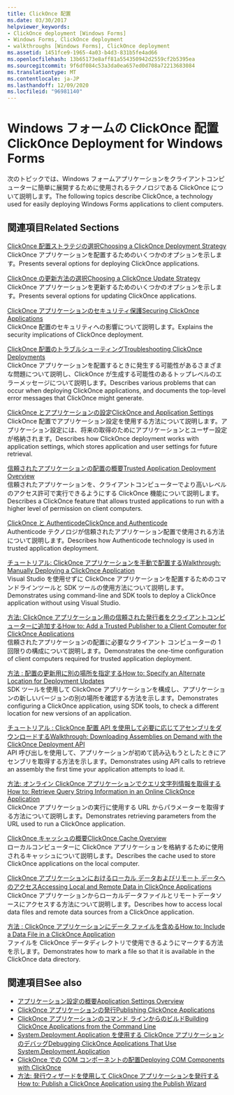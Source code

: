 ```yaml
---
title: ClickOnce 配置
ms.date: 03/30/2017
helpviewer_keywords:
- ClickOnce deployment [Windows Forms]
- Windows Forms, ClickOnce deployment
- walkthroughs [Windows Forms], ClickOnce deployment
ms.assetid: 1451fce9-1965-4a03-b4d3-831b5fe4ad66
ms.openlocfilehash: 13b65173e8aff81a554350942d2559cf2b5395ea
ms.sourcegitcommit: 9f6df084c53a3da0ea657ed0d708a72213683084
ms.translationtype: MT
ms.contentlocale: ja-JP
ms.lasthandoff: 12/09/2020
ms.locfileid: "96981140"
---
```

# <a name="clickonce-deployment-for-windows-forms"></a><span data-ttu-id="2f0a4-102">Windows フォームの ClickOnce 配置</span><span class="sxs-lookup"><span data-stu-id="2f0a4-102">ClickOnce Deployment for Windows Forms</span></span>
<span data-ttu-id="2f0a4-103">次のトピックでは、Windows フォームアプリケーションをクライアントコンピューターに簡単に展開するために使用されるテクノロジである ClickOnce について説明します。</span><span class="sxs-lookup"><span data-stu-id="2f0a4-103">The following topics describe ClickOnce, a technology used for easily deploying Windows Forms applications to client computers.</span></span>  
  
## <a name="related-sections"></a><span data-ttu-id="2f0a4-104">関連項目</span><span class="sxs-lookup"><span data-stu-id="2f0a4-104">Related Sections</span></span>  
 [<span data-ttu-id="2f0a4-105">ClickOnce 配置ストラテジの選択</span><span class="sxs-lookup"><span data-stu-id="2f0a4-105">Choosing a ClickOnce Deployment Strategy</span></span>](/visualstudio/deployment/choosing-a-clickonce-deployment-strategy)  
 <span data-ttu-id="2f0a4-106">ClickOnce アプリケーションを配置するためのいくつかのオプションを示します。</span><span class="sxs-lookup"><span data-stu-id="2f0a4-106">Presents several options for deploying ClickOnce applications.</span></span>  
  
 [<span data-ttu-id="2f0a4-107">ClickOnce の更新方法の選択</span><span class="sxs-lookup"><span data-stu-id="2f0a4-107">Choosing a ClickOnce Update Strategy</span></span>](/visualstudio/deployment/choosing-a-clickonce-update-strategy)  
 <span data-ttu-id="2f0a4-108">ClickOnce アプリケーションを更新するためのいくつかのオプションを示します。</span><span class="sxs-lookup"><span data-stu-id="2f0a4-108">Presents several options for updating ClickOnce applications.</span></span>  
  
 [<span data-ttu-id="2f0a4-109">ClickOnce アプリケーションのセキュリティ保護</span><span class="sxs-lookup"><span data-stu-id="2f0a4-109">Securing ClickOnce Applications</span></span>](/visualstudio/deployment/securing-clickonce-applications)  
 <span data-ttu-id="2f0a4-110">ClickOnce 配置のセキュリティへの影響について説明します。</span><span class="sxs-lookup"><span data-stu-id="2f0a4-110">Explains the security implications of ClickOnce deployment.</span></span>  
  
 [<span data-ttu-id="2f0a4-111">ClickOnce 配置のトラブルシューティング</span><span class="sxs-lookup"><span data-stu-id="2f0a4-111">Troubleshooting ClickOnce Deployments</span></span>](/visualstudio/deployment/troubleshooting-clickonce-deployments)  
 <span data-ttu-id="2f0a4-112">ClickOnce アプリケーションを配置するときに発生する可能性があるさまざまな問題について説明し、ClickOnce が生成する可能性のあるトップレベルのエラーメッセージについて説明します。</span><span class="sxs-lookup"><span data-stu-id="2f0a4-112">Describes various problems that can occur when deploying ClickOnce applications, and documents the top-level error messages that ClickOnce might generate.</span></span>  
  
 [<span data-ttu-id="2f0a4-113">ClickOnce とアプリケーションの設定</span><span class="sxs-lookup"><span data-stu-id="2f0a4-113">ClickOnce and Application Settings</span></span>](/visualstudio/deployment/clickonce-and-application-settings)  
 <span data-ttu-id="2f0a4-114">ClickOnce 配置でアプリケーション設定を使用する方法について説明します。アプリケーション設定には、将来の取得のためにアプリケーションとユーザー設定が格納されます。</span><span class="sxs-lookup"><span data-stu-id="2f0a4-114">Describes how ClickOnce deployment works with application settings, which stores application and user settings for future retrieval.</span></span>  
  
 [<span data-ttu-id="2f0a4-115">信頼されたアプリケーションの配置の概要</span><span class="sxs-lookup"><span data-stu-id="2f0a4-115">Trusted Application Deployment Overview</span></span>](/visualstudio/deployment/trusted-application-deployment-overview)  
 <span data-ttu-id="2f0a4-116">信頼されたアプリケーションを、クライアントコンピューターでより高いレベルのアクセス許可で実行できるようにする ClickOnce 機能について説明します。</span><span class="sxs-lookup"><span data-stu-id="2f0a4-116">Describes a ClickOnce feature that allows trusted applications to run with a higher level of permission on client computers.</span></span>  
  
 [<span data-ttu-id="2f0a4-117">ClickOnce と Authenticode</span><span class="sxs-lookup"><span data-stu-id="2f0a4-117">ClickOnce and Authenticode</span></span>](/visualstudio/deployment/clickonce-and-authenticode)  
 <span data-ttu-id="2f0a4-118">Authenticode テクノロジが信頼されたアプリケーション配置で使用される方法について説明します。</span><span class="sxs-lookup"><span data-stu-id="2f0a4-118">Describes how Authenticode technology is used in trusted application deployment.</span></span>  
  
 [<span data-ttu-id="2f0a4-119">チュートリアル: ClickOnce アプリケーションを手動で配置する</span><span class="sxs-lookup"><span data-stu-id="2f0a4-119">Walkthrough: Manually Deploying a ClickOnce Application</span></span>](/visualstudio/deployment/walkthrough-manually-deploying-a-clickonce-application)  
 <span data-ttu-id="2f0a4-120">Visual Studio を使用せずに ClickOnce アプリケーションを配置するためのコマンドラインツールと SDK ツールの使用方法について説明します。</span><span class="sxs-lookup"><span data-stu-id="2f0a4-120">Demonstrates using command-line and SDK tools to deploy a ClickOnce application without using Visual Studio.</span></span>  
  
 [<span data-ttu-id="2f0a4-121">方法: ClickOnce アプリケーション用の信頼された発行者をクライアントコンピューターに追加する</span><span class="sxs-lookup"><span data-stu-id="2f0a4-121">How to: Add a Trusted Publisher to a Client Computer for ClickOnce Applications</span></span>](/visualstudio/deployment/how-to-add-a-trusted-publisher-to-a-client-computer-for-clickonce-applications)  
 <span data-ttu-id="2f0a4-122">信頼されたアプリケーションの配置に必要なクライアント コンピューターの 1 回限りの構成について説明します。</span><span class="sxs-lookup"><span data-stu-id="2f0a4-122">Demonstrates the one-time configuration of client computers required for trusted application deployment.</span></span>  
  
 [<span data-ttu-id="2f0a4-123">方法 : 配置の更新用に別の場所を指定する</span><span class="sxs-lookup"><span data-stu-id="2f0a4-123">How to: Specify an Alternate Location for Deployment Updates</span></span>](/visualstudio/deployment/how-to-specify-an-alternate-location-for-deployment-updates)  
 <span data-ttu-id="2f0a4-124">SDK ツールを使用して ClickOnce アプリケーションを構成し、アプリケーションの新しいバージョンの別の場所を確認する方法を示します。</span><span class="sxs-lookup"><span data-stu-id="2f0a4-124">Demonstrates configuring a ClickOnce application, using SDK tools, to check a different location for new versions of an application.</span></span>  
  
 [<span data-ttu-id="2f0a4-125">チュートリアル : ClickOnce 配置 API を使用して必要に応じてアセンブリをダウンロードする</span><span class="sxs-lookup"><span data-stu-id="2f0a4-125">Walkthrough: Downloading Assemblies on Demand with the ClickOnce Deployment API</span></span>](/visualstudio/deployment/walkthrough-downloading-assemblies-on-demand-with-the-clickonce-deployment-api)  
 <span data-ttu-id="2f0a4-126">API 呼び出しを使用して、アプリケーションが初めて読み込もうとしたときにアセンブリを取得する方法を示します。</span><span class="sxs-lookup"><span data-stu-id="2f0a4-126">Demonstrates using API calls to retrieve an assembly the first time your application attempts to load it.</span></span>  
  
 [<span data-ttu-id="2f0a4-127">方法: オンライン ClickOnce アプリケーションでクエリ文字列情報を取得する</span><span class="sxs-lookup"><span data-stu-id="2f0a4-127">How to: Retrieve Query String Information in an Online ClickOnce Application</span></span>](/visualstudio/deployment/how-to-retrieve-query-string-information-in-an-online-clickonce-application)  
 <span data-ttu-id="2f0a4-128">ClickOnce アプリケーションの実行に使用する URL からパラメーターを取得する方法について説明します。</span><span class="sxs-lookup"><span data-stu-id="2f0a4-128">Demonstrates retrieving parameters from the URL used to run a ClickOnce application.</span></span>  
  
 [<span data-ttu-id="2f0a4-129">ClickOnce キャッシュの概要</span><span class="sxs-lookup"><span data-stu-id="2f0a4-129">ClickOnce Cache Overview</span></span>](/visualstudio/deployment/clickonce-cache-overview)  
 <span data-ttu-id="2f0a4-130">ローカルコンピューターに ClickOnce アプリケーションを格納するために使用されるキャッシュについて説明します。</span><span class="sxs-lookup"><span data-stu-id="2f0a4-130">Describes the cache used to store ClickOnce applications on the local computer.</span></span>  
  
 [<span data-ttu-id="2f0a4-131">ClickOnce アプリケーションにおけるローカル データおよびリモート データへのアクセス</span><span class="sxs-lookup"><span data-stu-id="2f0a4-131">Accessing Local and Remote Data in ClickOnce Applications</span></span>](/visualstudio/deployment/accessing-local-and-remote-data-in-clickonce-applications)  
 <span data-ttu-id="2f0a4-132">ClickOnce アプリケーションからローカルデータファイルとリモートデータソースにアクセスする方法について説明します。</span><span class="sxs-lookup"><span data-stu-id="2f0a4-132">Describes how to access local data files and remote data sources from a ClickOnce application.</span></span>  
  
 [<span data-ttu-id="2f0a4-133">方法 : ClickOnce アプリケーションにデータ ファイルを含める</span><span class="sxs-lookup"><span data-stu-id="2f0a4-133">How to: Include a Data File in a ClickOnce Application</span></span>](/visualstudio/deployment/how-to-include-a-data-file-in-a-clickonce-application)  
 <span data-ttu-id="2f0a4-134">ファイルを ClickOnce データディレクトリで使用できるようにマークする方法を示します。</span><span class="sxs-lookup"><span data-stu-id="2f0a4-134">Demonstrates how to mark a file so that it is available in the ClickOnce data directory.</span></span>  
  
## <a name="see-also"></a><span data-ttu-id="2f0a4-135">関連項目</span><span class="sxs-lookup"><span data-stu-id="2f0a4-135">See also</span></span>

- [<span data-ttu-id="2f0a4-136">アプリケーション設定の概要</span><span class="sxs-lookup"><span data-stu-id="2f0a4-136">Application Settings Overview</span></span>](./advanced/application-settings-overview.md)
- [<span data-ttu-id="2f0a4-137">ClickOnce アプリケーションの発行</span><span class="sxs-lookup"><span data-stu-id="2f0a4-137">Publishing ClickOnce Applications</span></span>](/visualstudio/deployment/publishing-clickonce-applications)
- [<span data-ttu-id="2f0a4-138">ClickOnce アプリケーションのコマンド ラインからのビルド</span><span class="sxs-lookup"><span data-stu-id="2f0a4-138">Building ClickOnce Applications from the Command Line</span></span>](/visualstudio/deployment/building-clickonce-applications-from-the-command-line)
- [<span data-ttu-id="2f0a4-139">System.Deployment.Application を使用する ClickOnce アプリケーションのデバッグ</span><span class="sxs-lookup"><span data-stu-id="2f0a4-139">Debugging ClickOnce Applications That Use System.Deployment.Application</span></span>](/visualstudio/deployment/debugging-clickonce-applications-that-use-system-deployment-application)
- [<span data-ttu-id="2f0a4-140">ClickOnce での COM コンポーネントの配置</span><span class="sxs-lookup"><span data-stu-id="2f0a4-140">Deploying COM Components with ClickOnce</span></span>](/visualstudio/deployment/deploying-com-components-with-clickonce)
- [<span data-ttu-id="2f0a4-141">方法: 発行ウィザードを使用して ClickOnce アプリケーションを発行する</span><span class="sxs-lookup"><span data-stu-id="2f0a4-141">How to: Publish a ClickOnce Application using the Publish Wizard</span></span>](/visualstudio/deployment/how-to-publish-a-clickonce-application-using-the-publish-wizard)
